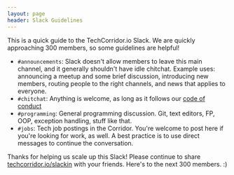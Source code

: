 ```yaml
---
layout: page
header: Slack Guidelines
---
```


This is a quick guide to the TechCorridor.io Slack.  We are quickly approaching 300 members, so some guidelines are helpful!

  * `#announcements`:  Slack doesn't allow members to leave this main channel, and it generally shouldn't have idle chitchat.  Example uses: announcing a meetup and some brief discussion, introducing new members, routing people to the right channels, and news that applies to everyone.
  * `#chitchat`:  Anything is welcome, as long as it follows our [code of conduct](/code-of-conduct.html)
  * `#programming`: General programming discussion.  Git, text editors, FP, OOP, exception handling, stuff like that.
  * `#jobs`: Tech job postings in the Corridor.  You're welcome to post here if you're looking for work, as well.  A best practice is to use direct messages to continue the conversation.

Thanks for helping us scale up this Slack!  Please continue to share [techcorridor.io/slackin](http://techcorridor.io/slackin) with your friends.  Here's to the next 300 members. :)
